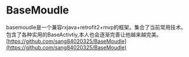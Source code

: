 # BaseMoudle
basemoudle是一个兼容rxjava+retrofit2+mvp的框架。集合了当前常用技术。  
包含了各种实用的BaseActivtiy,本人也会逐渐完善让他越来越完美。[https://github.com/sang84020325/BaseMoudle](https://github.com/sang84020325/BaseMoudle)